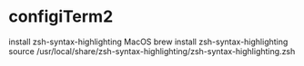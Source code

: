 # configiTerm2
install zsh-syntax-highlighting
MacOS
brew install zsh-syntax-highlighting
source /usr/local/share/zsh-syntax-highlighting/zsh-syntax-highlighting.zsh

